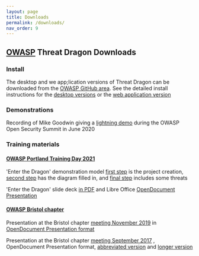 ```yaml
---
layout: page
title: Downloads
permalink: /downloads/
nav_order: 9
---
```


## [OWASP](https://www.owasp.org) Threat Dragon Downloads

### Install
The desktop and we app;lication versions of Threat Dragon can be downloaded from the
[OWASP GitHub area](https://github.com/OWASP/threat-dragon/releases).
See the detailed install instructions for the [desktop versions](/install-desktop/)
or the [web application version](/install-webapp/)

### Demonstrations
Recording of Mike Goodwin giving a
[lightning demo](https://youtu.be/n6JGcZGFq5o) during the OWASP Open Security Summit in June 2020

### Training materials

#### [OWASP Portland Training Day 2021](https://owasp.org/www-revent-portland-training-day/)
'Enter the Dragon' demonstration model
[first step](/public/downloads/enter-the-dragon-1.json) is the project creation,
[second step](/public/downloads/enter-the-dragon-2.json) has the diagram filled in,
and [final step](/public/downloads/enter-the-dragon-3.json) includes some threats

'Enter the Dragon' slide deck [in PDF](/public/downloads/enter-the-dragon.pdf)
and Libre Office [OpenDocument Presentation](/public/downloads/enter-the-dragon.odp)

#### [OWASP Bristol chapter](https://owasp.org/www-chapter-bristol-uk/)
Presentation at the Bristol chapter [meeting November 2019](https://www.meetup.com/OWASP-Bristol/events/261525682/)
in [OpenDocument Presentation format](/public/downloads/OWASP_threat_dragon.odp)

Presentation at the Bristol chapter [meeting September 2017](https://www.meetup.com/OWASP-Bristol/events/240114497/)
, OpenDocument Presentation format,
[abbreviated version](/public/downloads/OWASP_introduction_threat_modeling_short.odp)
and [longer version](/public/downloads/OWASP_introduction_threat_modeling.odp)
